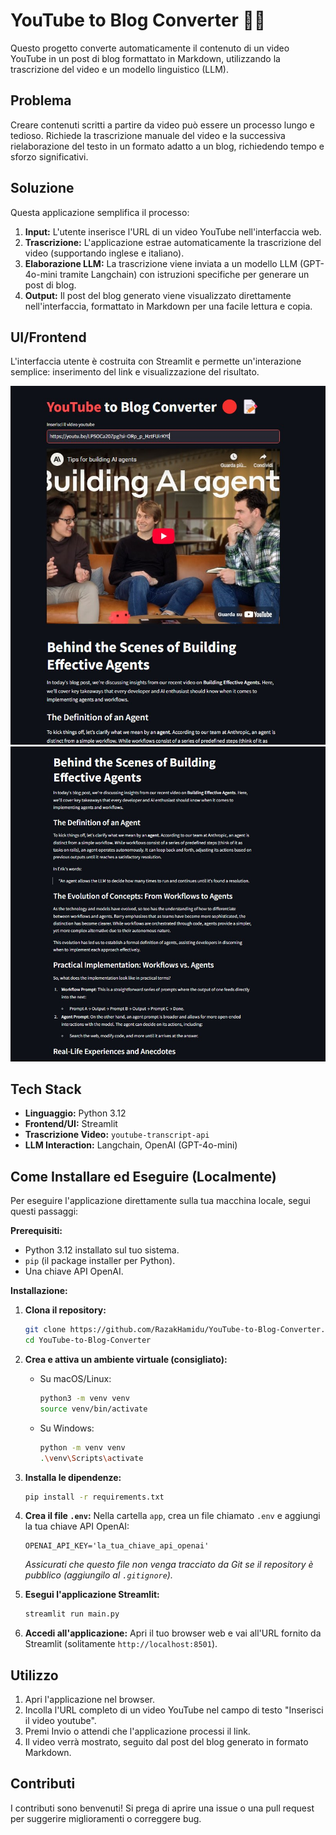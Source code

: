 # YouTube to Blog Converter 🔴📝

Questo progetto converte automaticamente il contenuto di un video YouTube in un post di blog formattato in Markdown, utilizzando la trascrizione del video e un modello linguistico (LLM).

## Problema

Creare contenuti scritti a partire da video può essere un processo lungo e tedioso. Richiede la trascrizione manuale del video e la successiva rielaborazione del testo in un formato adatto a un blog, richiedendo tempo e sforzo significativi.

## Soluzione

Questa applicazione semplifica il processo:
1.  **Input:** L'utente inserisce l'URL di un video YouTube nell'interfaccia web.
2.  **Trascrizione:** L'applicazione estrae automaticamente la trascrizione del video (supportando inglese e italiano).
3.  **Elaborazione LLM:** La trascrizione viene inviata a un modello LLM (GPT-4o-mini tramite Langchain) con istruzioni specifiche per generare un post di blog.
4.  **Output:** Il post del blog generato viene visualizzato direttamente nell'interfaccia, formattato in Markdown per una facile lettura e copia.

## UI/Frontend

L'interfaccia utente è costruita con Streamlit e permette un'interazione semplice: inserimento del link e visualizzazione del risultato.

![Immagine sul come funziona 1](image1.jpg)
![Immagine sul come funziona 2](image2.jpg)


## Tech Stack

*   **Linguaggio:** Python 3.12
*   **Frontend/UI:** Streamlit
*   **Trascrizione Video:** `youtube-transcript-api`
*   **LLM Interaction:** Langchain, OpenAI (GPT-4o-mini)

## Come Installare ed Eseguire (Localmente)

Per eseguire l'applicazione direttamente sulla tua macchina locale, segui questi passaggi:

**Prerequisiti:**
*   Python 3.12 installato sul tuo sistema.
*   `pip` (il package installer per Python).
*   Una chiave API OpenAI.

**Installazione:**

1.  **Clona il repository:**
    ```bash
    git clone https://github.com/RazakHamidu/YouTube-to-Blog-Converter.git
    cd YouTube-to-Blog-Converter
    ```


2.  **Crea e attiva un ambiente virtuale (consigliato):**
    *   Su macOS/Linux:
        ```bash
        python3 -m venv venv
        source venv/bin/activate
        ```
    *   Su Windows:
        ```bash
        python -m venv venv
        .\venv\Scripts\activate
        ```

3.  **Installa le dipendenze:**
    ```bash
    pip install -r requirements.txt
    ```

4.  **Crea il file `.env`:**
    Nella cartella `app`, crea un file chiamato `.env` e aggiungi la tua chiave API OpenAI:
    ```env
    OPENAI_API_KEY='la_tua_chiave_api_openai'
    ```
    *Assicurati che questo file non venga tracciato da Git se il repository è pubblico (aggiungilo al `.gitignore`).*

5.  **Esegui l'applicazione Streamlit:**
    ```bash
    streamlit run main.py
    ```

6.  **Accedi all'applicazione:**
    Apri il tuo browser web e vai all'URL fornito da Streamlit (solitamente `http://localhost:8501`).

## Utilizzo

1.  Apri l'applicazione nel browser.
2.  Incolla l'URL completo di un video YouTube nel campo di testo "Inserisci il video youtube".
3.  Premi Invio o attendi che l'applicazione processi il link.
4.  Il video verrà mostrato, seguito dal post del blog generato in formato Markdown.



## Contributi

I contributi sono benvenuti! Si prega di aprire una issue o una pull request per suggerire miglioramenti o correggere bug.

